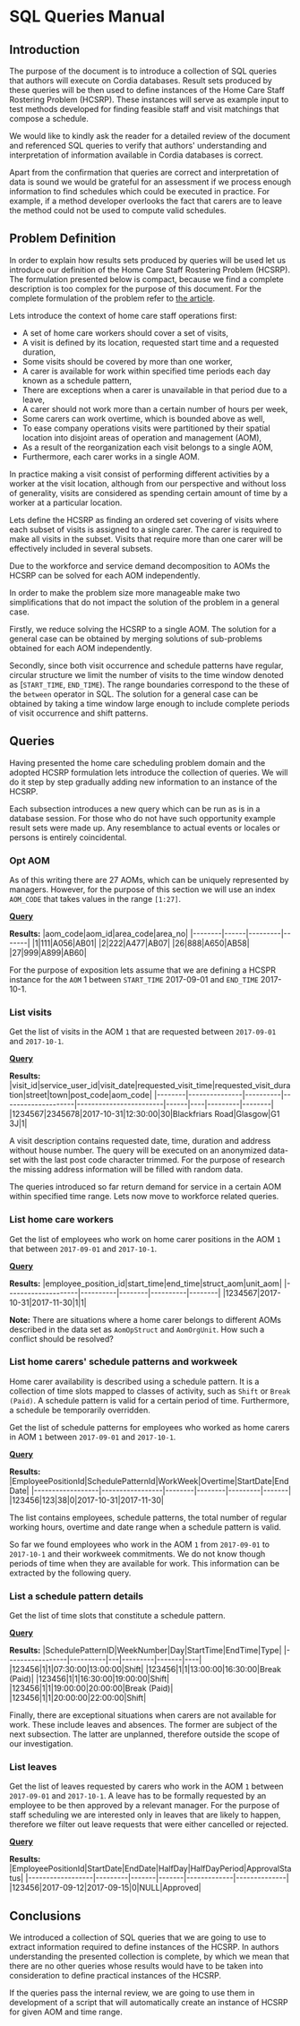 # SQL Queries Manual

## Introduction

The purpose of the document is to introduce a collection of SQL queries that authors will execute on Cordia databases. Result sets produced by these queries will be then used to define instances of the Home Care Staff Rostering Problem (HCSRP). These instances will serve as example input to test methods developed for finding feasible staff and visit matchings that compose a schedule.

We would like to kindly ask the reader for a detailed review of the document and referenced SQL queries to verify that authors' understanding and interpretation of information available in Cordia databases is correct.

Apart from the confirmation that queries are correct and interpretation of data is sound we would be grateful for an assessment if we process enough information to find schedules which could be executed in practice. For example, if a method developer overlooks the fact that carers are to leave the method could not be used to compute valid schedules.

## Problem Definition

In order to explain how results sets produced by queries will be used let us introduce our definition of the Home Care Staff Rostering Problem (HCSRP). The formulation presented below is compact, because we find a complete description is too complex for the purpose of this document. For the complete formulation of the problem refer to [the article](https://www.overleaf.com/11561165vkffcgvnkyzt#/44719205/).

Lets introduce the context of home care staff operations first:

* A set of home care workers should cover a set of visits,
* A visit is defined by its location, requested start time and a requested duration,
* Some visits should be covered by more than one worker,
* A carer is available for work within specified time periods each day known as a schedule pattern,
* There are exceptions when a carer is unavailable in that period due to a leave,
* A carer should not work more than a certain number of hours per week,
* Some carers can work overtime, which is bounded above as well,
* To ease company operations visits were partitioned by their spatial location into disjoint areas of operation and management (AOM),
* As a result of the reorganization each visit belongs to a single AOM,
* Furthermore, each carer works in a single AOM.

In practice making a visit consist of performing different activities by a worker at the visit location, although from our perspective and without loss of generality, visits are considered as spending certain amount of time by a worker at a particular location.

Lets define the HCSRP as finding an ordered set covering of visits where each subset of visits is assigned to a single carer. The carer is required to make all visits in the subset. Visits that require more than one carer will be effectively included in several subsets.

Due to the workforce and service demand decomposition to AOMs the HCSRP can be solved for each AOM independently.

In order to make the problem size more manageable make two simplifications that do not impact the solution of the problem in a general case.

Firstly, we reduce solving the HCSRP to a single AOM. The solution for a general case can be obtained by merging solutions of sub-problems obtained for each AOM independently.

Secondly, since both visit occurrence and schedule patterns have regular, circular structure we limit the number of visits to the time window denoted as [`START_TIME`, `END_TIME`). The range boundaries correspond to the these of the `between` operator in SQL. The solution for a general case can be obtained by taking a time window large enough to include complete periods of visit occurrence and shift patterns.

## Queries

Having presented the home care scheduling problem domain and the adopted HCSRP formulation lets introduce the collection of queries. We will do it step by step gradually adding new information to an instance of the HCSRP.

Each subsection introduces a new query which can be run as is in a database session. For those who do not have such opportunity example result sets were made up. Any resemblance to actual events or locales or persons is entirely coincidental.

### Opt AOM

As of this writing there are 27 AOMs, which can be uniquely represented by managers. However, for the purpose of this section we will use an index `AOM_CODE` that takes values in the range `[1:27]`.

__[Query](https://github.com/pmateusz/cordia/blob/master/sql/people/list_aom.sql)__

__Results:__
|aom_code|aom_id|area_code|area_no|
|--------|------|---------|-------|
|1|111|A056|AB01|
|2|222|A477|AB07|
|26|888|A650|AB58|
|27|999|A899|AB60|

For the purpose of exposition lets assume that we are defining a HCSPR instance for the `AOM` 1 between `START_TIME` 2017-09-01 and `END_TIME` 2017-10-1.

### List visits

Get the list of visits in the AOM `1` that are requested between `2017-09-01` and `2017-10-1`.

__[Query](https://github.com/pmateusz/cordia/blob/master/sql/spark_care/list_visits_within_time_windows.sql)__

__Results:__
|visit_id|service_user_id|visit_date|requested_visit_time|requested_visit_duration|street|town|post_code|aom_code|
|--------|---------------|----------|--------------------|------------------------|------|----|---------|--------|
|1234567|2345678|2017-10-31|12:30:00|30|Blackfriars Road|Glasgow|G1 3J|1|

A visit description contains requested date, time, duration and address without house number. The query will be executed on an anonymized data-set with the last post code character trimmed. For the purpose of research the missing address information will be filled with random data.

The queries introduced so far return demand for service in a certain AOM within specified time range. Lets now move to workforce related queries.

### List home care workers

Get the list of employees who work on home carer positions in the AOM `1` that between `2017-09-01` and `2017-10-1`.

__[Query](https://github.com/pmateusz/cordia/blob/master/sql/people/list_employees_in_aom.sql)__

__Results:__
|employee_position_id|start_time|end_time|struct_aom|unit_aom|
|--------------------|----------|--------|----------|--------|
|1234567|2017-10-31|2017-11-30|1|1|

__Note:__ There are situations where a home carer belongs to different AOMs described in the data set as `AomOpStruct` and `AomOrgUnit`. How such a conflict should be resolved?

### List home carers' schedule patterns and workweek

Home carer availability is described using a schedule pattern. It is a collection of time slots mapped to classes of activity, such as `Shift` or `Break (Paid)`. A schedule pattern is valid for a certain period of time. Furthermore, a schedule be temporarily overridden.

Get the list of schedule patterns for employees who worked as home carers in AOM `1` between `2017-09-01` and `2017-10-1`.

__[Query](https://github.com/pmateusz/cordia/blob/master/sql/people/list_schedules.sql)__

__Results:__
|EmployeePositionId|SchedulePatternId|WorkWeek|Overtime|StartDate|EndDate|
|------------------|-----------------|--------|--------|---------|-------|
|123456|123|38|0|2017-10-31|2017-11-30|

The list contains employees, schedule patterns, the total number of regular working hours, overtime and date range when a schedule pattern is valid.

So far we found employees who work in the AOM `1` from `2017-09-01` to `2017-10-1` and their workweek commitments. We do not know though periods of time when they are available for work. This information can be extracted by the following query.

### List a schedule pattern details

Get the list of time slots that constitute a schedule pattern.

__[Query](https://github.com/pmateusz/cordia/blob/master/sql/people/list_schedule_details.sql)__

__Results:__
|SchedulePatternID|WeekNumber|Day|StartTime|EndTime|Type|
|-----------------|----------|---|---------|-------|----|
|123456|1|1|07:30:00|13:00:00|Shift|
|123456|1|1|13:00:00|16:30:00|Break (Paid)|
|123456|1|1|16:30:00|19:00:00|Shift|
|123456|1|1|19:00:00|20:00:00|Break (Paid)|
|123456|1|1|20:00:00|22:00:00|Shift|

Finally, there are exceptional situations when carers are not available for work. These include leaves and absences. The former are subject of the next subsection. The latter are unplanned, therefore outside the scope of our investigation.

### List leaves

Get the list of leaves requested by carers who work in the AOM `1` between `2017-09-01` and `2017-10-1`. A leave has to be formally requested by an employee to be then approved by a relevant manager. For the purpose of staff scheduling we are interested only in leaves that are likely to happen, therefore we filter out leave requests that were either cancelled or rejected.

__[Query](https://github.com/pmateusz/cordia/blob/master/sql/people/list_leaves.sql)__

__Results:__
|EmployeePositionId|StartDate|EndDate|HalfDay|HalfDayPeriod|ApprovalStatus|
|------------------|---------|-------|-------|-------------|--------------|
|123456|2017-09-12|2017-09-15|0|NULL|Approved|

## Conclusions

We introduced a collection of SQL queries that we are going to use to extract information required to define instances of the HCSRP. In authors understanding the presented collection is complete, by which we mean that there are no other queries whose results would have to be taken into consideration to define practical instances of the HCSRP.

If the queries pass the internal review, we are going to use them in development of a script that will automatically create an instance of HCSRP for given AOM and time range.